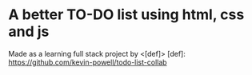 # A better TO-DO list using html, css and js

Made as a learning full stack project by <[def]>
[def]: https://github.com/kevin-powell/todo-list-collab
